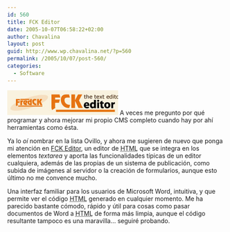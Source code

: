 ```yaml
---
id: 560
title: FCK Editor
date: 2005-10-07T06:58:22+02:00
author: Chavalina
layout: post
guid: http://www.wp.chavalina.net/?p=560
permalink: /2005/10/07/post-560/
categories:
  - Software
---
```

<a href="http://www.fckeditor.net" target="_blank"><img class="imgizqda" src="/imagenes/fotos/fckeditor.jpg" alt="FCKEditor" /></a> A veces me pregunto por qué programar y ahora mejorar mi propio CMS completo cuando hay por ah&iacute; herramientas como ésta.

Ya lo _o&iacute;_ nombrar en la lista Ovillo, y ahora me sugieren de nuevo que ponga mi atención en <a href="http://www.fckeditor.net" target="_blank">FCK Editor</a>, un editor de <acronym title="HyperText Markup Language">HTML</acronym> que se integra en los elementos _textarea_ y aporta las funcionalidades t&iacute;picas de un editor cualquiera, además de las propias de un sistema de publicación, como subida de imágenes al servidor o la creación de formularios, aunque esto &uacute;ltimo no me convence mucho.

Una interfaz familiar para los usuarios de Microsoft Word, intuitiva, y que permite ver el código <acronym title="HyperText Markup Language">HTML</acronym> generado en cualquier momento. Me ha parecido bastante cómodo, rápido y &uacute;til para cosas como pasar documentos de Word a <acronym title="HyperText Markup Language">HTML</acronym> de forma más limpia, aunque el código resultante tampoco es una maravilla… seguiré probando.